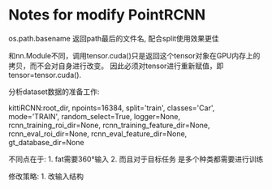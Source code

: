 # Notes for modify PointRCNN

os.path.basename    返回path最后的文件名, 配合split使用效果更佳

和nn.Module不同，调用tensor.cuda()只是返回这个tensor对象在GPU内存上的拷贝，而不会对自身进行改变。
因此必须对tensor进行重新赋值，即tensor=tensor.cuda().

分析dataset数据的准备工作:

kittiRCNN:root_dir, npoints=16384, split='train', classes='Car', mode='TRAIN', random_select=True,
                 logger=None, rcnn_training_roi_dir=None, rcnn_training_feature_dir=None, rcnn_eval_roi_dir=None,
                 rcnn_eval_feature_dir=None, gt_database_dir=None
                
                
不同点在于:
    1. fat需要360°输入
    2. 而且对于目标任务 是多个种类都需要进行训练
    
    
修改策略:
    1. 改输入结构